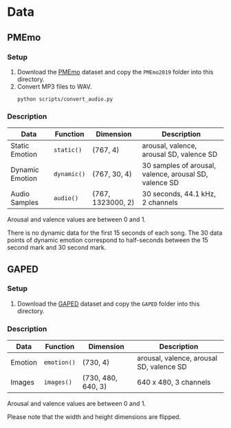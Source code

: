 # Data

## PMEmo

### Setup

1. Download the [PMEmo](https://drive.google.com/drive/folders/1qDk6hZDGVlVXgckjLq9LvXLZ9EgK9gw0) dataset and copy the
  `PMEmo2019` folder into this directory.
2. Convert MP3 files to WAV.
    ```
    python scripts/convert_audio.py
    ```

### Description

Data | Function | Dimension | Description
--- | --- | --- | ---
Static Emotion | `static()` | (767, 4) | arousal, valence, arousal SD, valence SD
Dynamic Emotion | `dynamic()` | (767, 30, 4) | 30 samples of arousal, valence, arousal SD, valence SD
Audio Samples | `audio()` | (767, 1323000, 2) | 30 seconds, 44.1 kHz, 2 channels

Arousal and valence values are between 0 and 1.

There is no dynamic data for the first 15 seconds of each song.
The 30 data points of dynamic emotion correspond to half-seconds
between the 15 second mark and 30 second mark.

## GAPED

### Setup

1. Download the [GAPED](https://www.unige.ch/cisa/index.php/download_file/view/288/296/) dataset and copy the
  `GAPED` folder into this directory.

### Description

Data | Function | Dimension | Description
--- | --- | --- | ---
Emotion | `emotion()` | (730, 4) | arousal, valence, arousal SD, valence SD
Images | `images()` | (730, 480, 640, 3) | 640 x 480, 3 channels

Arousal and valence values are between 0 and 1.

Please note that the width and height dimensions are flipped.
